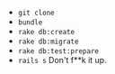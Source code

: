 * `git clone`
* `bundle`
* `rake db:create`
* `rake db:migrate`
* `rake db:test:prepare`
* `rails s`
 Don't f**k it up.

